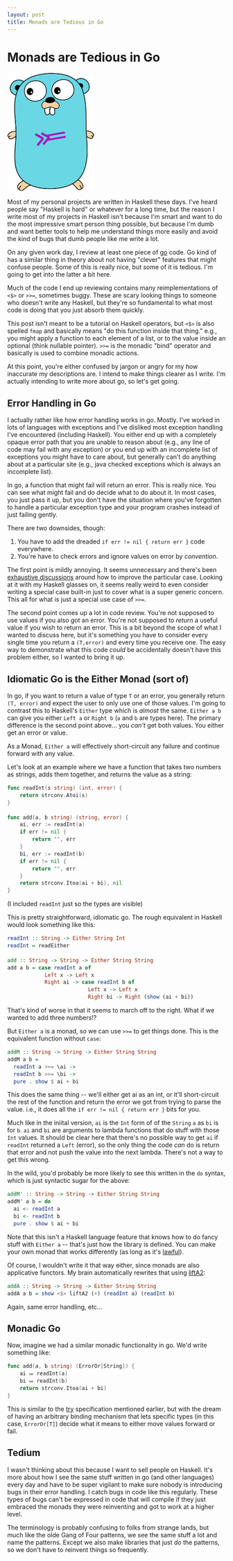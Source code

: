 ```yaml
---
layout: post
title: Monads are Tedious in Go
---
```


# Monads are Tedious in Go

<div>
    <img src="/images/gonad.png" alt="mqtt"
        title="Monads in Go"
        class="floatleft" width="200" height="272" />
</div>

Most of my personal projects are written in Haskell these days.
I've heard people say "Haskell is hard" or whatever for a long time,
but the reason I write most of my projects in Haskell isn't because
I'm smart and want to do the most impressive smart person thing
possible, but because I'm dumb and want better tools to help me
understand things more easily and avoid the kind of bugs that dumb
people like me write a lot.

On any given work day, I review at least one piece of
[go](https://golang.org) code.  Go kind of has a similar thing in
theory about not having "clever" features that might confuse people.
Some of this is really nice, but some of it is tedious.  I'm going to
get into the latter a bit here.

Much of the code I end up reviewing contains many reimplementations of
`<$>` or `>>=`, sometimes buggy.  These are scary looking things to
someone who doesn't write any Haskell, but they're so fundamental to
what most code is doing that you just absorb them quickly.

This post isn't meant to be a tutorial on Haskell operators, but `<$>`
is also spelled `fmap` and basically means "do this function inside
that thing."  e.g., you might apply a function to each element of a
list, or to the value inside an optional (think nullable pointer).
`>>=` is the monadic "bind" operator and basically is used to combine
monadic actions.

At this point, you're either confused by jargon or angry for my how
inaccurate my descriptions are.  I intend to make things clearer as I
write.  I'm actually intending to write more about go, so let's get
going.

## Error Handling in Go

I actually rather like how error handling works in go.  Mostly.  I've
worked in lots of languages with exceptions and I've disliked most
exception handling I've encountered (including Haskell).  You either
end up with a completely opaque error path that you are unable to
reason about (e.g., any line of code may fail with any exception) or
you end up with an incomplete list of exceptions you might have to
care about, but generally can't do anything about at a particular site
(e.g., java checked exceptions which is always an incomplete list).

In go, a function that might fail will return an error.  This is
really nice.  You can see what might fail and do decide what to do
about it.  In most cases, you just pass it up, but you don't have the
situation where you've forgotten to handle a particular exception type
and your program crashes instead of just failing gently.

There are two downsides, though:

1. You have to add the dreaded `if err != nil { return err }` code
   everywhere.
2. You're have to check errors and ignore values on error by
   *convention*.

The first point is mildly annoying.  It seems unnecessary and there's
been [exhaustive discussions][try] around how to
improve the particular case.  Looking at it with my Haskell glasses
on, it seems really weird to even consider writing a special case
built-in just to cover what is a super generic concern.  This all for
what is just a special use case of `>>=`.

The second point comes up a lot in code review. You're not supposed to
use values if you also got an error.  You're not supposed to *return*
a useful value if you wish to return an error.  This is a bit beyond
the scope of what I wanted to discuss here, but it's something you
have to consider every single time you return a `(T,error)` and every
time you receive one.  The easy way to demonstrate what this code
*could* be accidentally doesn't have this problem either, so I wanted
to bring it up.

## Idiomatic Go is the Either Monad (sort of)

In go, if you want to return a value of type `T` or an error, you
generally return `(T, error)` and expect the user to only use one of
those values.  I'm going to contrast this to Haskell's `Either` type
which is *almost* the same.  `Either a b` can give you either `Left a`
or `Right b` (`a` and `b` are types here).  The primary difference is
the second point above...  you *can't* get both values.  You either
get an error or value.

As a Monad, `Either a` will effectively short-circuit any failure and
continue forward with any value.

Let's look at an example where we have a function that takes two
numbers as strings, adds them together, and returns the value as a
string:

```go
func readInt(s string) (int, error) {
	return strconv.Atoi(s)
}

func add(a, b string) (string, error) {
	ai, err := readInt(a)
	if err != nil {
		return "", err
	}
	bi, err := readInt(b)
	if err != nil {
		return "", err
	}
	return strconv.Itoa(ai + bi), nil
}
```

(I included `readInt` just so the types are visible)

This is pretty straightforward, idiomatic go.  The rough equivalent in
Haskell would look something like this:

```haskell
readInt :: String -> Either String Int
readInt = readEither

add :: String -> String -> Either String String
add a b = case readInt a of
            Left x -> Left x
            Right ai -> case readInt b of
                          Left x -> Left x
                          Right bi -> Right (show (ai + bi))
```

That's kind of worse in that it seems to march off to the right.  What
if we wanted to add three numbers!?

But `Either a` is a monad, so we can use `>>=` to get things done.
This is the equivalent function without `case`:

```haskell
addM :: String -> String -> Either String String
addM a b =
  readInt a >>= \ai ->
  readInt b >>= \bi ->
  pure . show $ ai + bi
```

This does the same thing -- we'll either get ai as an int, or it'll
short-circuit the rest of the function and return the error we got
from trying to parse the value.  i.e., it does all the `if err != nil
{ return err }` bits for you.

Much like in the iniital version, `ai` is the `Int` form of of the
`String` `a` as `bi` is for `b`.  `ai` and `bi` are arguments to
lambda functions that do stuff with those `Int` values.  It should be
clear here that there's no possible way to get `ai` if `readInt`
returned a `Left` (error), so the only thing the code *can* do is
return that error and not push the value into the next lambda.
There's not a way to get this wrong.

In the wild, you'd probably be more likely to see this written in the
`do` syntax, which is just syntactic sugar for the above:

```haskell
addM' :: String -> String -> Either String String
addM' a b = do
  ai <- readInt a
  bi <- readInt b
  pure . show $ ai + bi
```

Note that this isn't a Haskell language feature that knows how to do
fancy stuff with `Either a` -- that's just how the library is
defined.  You can make your own monad that works differently (as long
as it's [lawful](https://wiki.haskell.org/Monad_laws)).

Of course, I wouldn't write it that way either, since monads are also
applicative functors.  My brain automatically rewrites that using
[liftA2][liftA2]:

```haskell
addA :: String -> String -> Either String String
addA a b = show <$> liftA2 (+) (readInt a) (readInt b)
```

Again, same error handling, etc...

## Monadic Go

Now, imagine we had a similar monadic functionality in go.  We'd
write something like:

```go
func add(a, b string) (ErrorOr[String]) {
	ai ⩴ readInt(a)
	bi ⩴ readInt(b)
	return strconv.Itoa(ai + bi)
}
```

This is similar to the [try][try] specification mentioned earlier, but
with the dream of having an arbitrary binding mechanism that lets
specific types (in this case, `ErrorOr[T]`) decide what it means to
either move values forward or fail.

## Tedium

I wasn't thinking about this because I want to sell people on Haskell.
It's more about how I see the same stuff written in go (and other
languages) every day and have to be super vigilant to make sure nobody
is introducing bugs in their error handling.  I catch bugs in code
like this regularly.  These types of bugs can't be expressed in code
that will compile if they just embraced the monads they were
reinventing and got to work at a higher level.

The terminology is probably confusing to folks from strange lands, but
much like the olde Gang of Four patterns, we see the same stuff a lot
and name the patterns.  Except we also make libraries that just *do*
the patterns, so we don't have to reinvent things so frequently.

[try]: https://github.com/golang/go/issues/32437
[liftA2]: https://hackage.haskell.org/package/base-4.15.0.0/docs/Control-Applicative.html#v:liftA2
